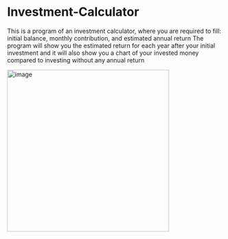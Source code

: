 # Investment-Calculator
This is a program of an investment calculator, where you are required to fill: initial balance, monthly contribution, and estimated annual return
The program will show you the estimated return for each year after your initial investment and it will also show you a chart of your invested money compared to investing without any annual return 

<img width="377" alt="image" src="https://github.com/augustoputra/Investment-Calculator/assets/161858855/73052aa9-0fc3-4051-b70c-0635f99c2bac">
